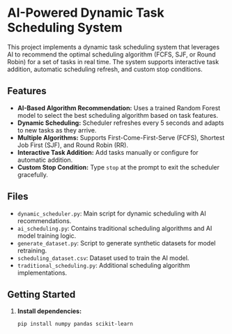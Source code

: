 # AI-Powered Dynamic Task Scheduling System

This project implements a dynamic task scheduling system that leverages AI to recommend the optimal scheduling algorithm (FCFS, SJF, or Round Robin) for a set of tasks in real time. The system supports interactive task addition, automatic scheduling refresh, and custom stop conditions.

## Features
- **AI-Based Algorithm Recommendation:** Uses a trained Random Forest model to select the best scheduling algorithm based on task features.
- **Dynamic Scheduling:** Scheduler refreshes every 5 seconds and adapts to new tasks as they arrive.
- **Multiple Algorithms:** Supports First-Come-First-Serve (FCFS), Shortest Job First (SJF), and Round Robin (RR).
- **Interactive Task Addition:** Add tasks manually or configure for automatic addition.
- **Custom Stop Condition:** Type `stop` at the prompt to exit the scheduler gracefully.

## Files
- `dynamic_scheduler.py`: Main script for dynamic scheduling with AI recommendations.
- `ai_scheduling.py`: Contains traditional scheduling algorithms and AI model training logic.
- `generate_dataset.py`: Script to generate synthetic datasets for model retraining.
- `scheduling_dataset.csv`: Dataset used to train the AI model.
- `traditional_scheduling.py`: Additional scheduling algorithm implementations.

## Getting Started
1. **Install dependencies:**
   ```bash
   pip install numpy pandas scikit-learn
